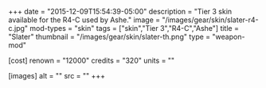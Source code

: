 +++
date = "2015-12-09T15:54:39-05:00"
description = "Tier 3 skin available for the R4-C used by Ashe."
image = "/images/gear/skin/slater-r4-c.jpg"
mod-types = "skin"
tags = ["skin","Tier 3","R4-C","Ashe"]
title = "Slater"
thumbnail = "/images/gear/skin/slater-th.png"
type = "weapon-mod"

[cost]
  renown = "12000"
  credits = "320"
  units = ""

[images]
  alt = ""
  src = ""
+++
